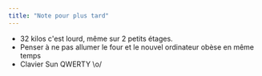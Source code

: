 ```yaml
---
title: "Note pour plus tard"
---
```


  * 32 kilos c'est lourd, même sur 2 petits étages.
  * Penser à ne pas allumer le four et le nouvel ordinateur obèse en même temps
  * Clavier Sun QWERTY \o/

